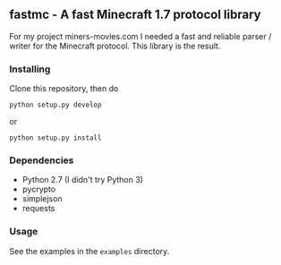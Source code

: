 ## fastmc - A fast Minecraft 1.7 protocol library

For my project miners-movies.com I needed a fast and reliable
parser / writer for the Minecraft protocol. This library is
the result. 

### Installing

Clone this repository, then do

    python setup.py develop

or
    
    python setup.py install

### Dependencies

 * Python 2.7 (I didn't try Python 3)
 * pycrypto
 * simplejson
 * requests

### Usage

See the examples in the `examples` directory.
